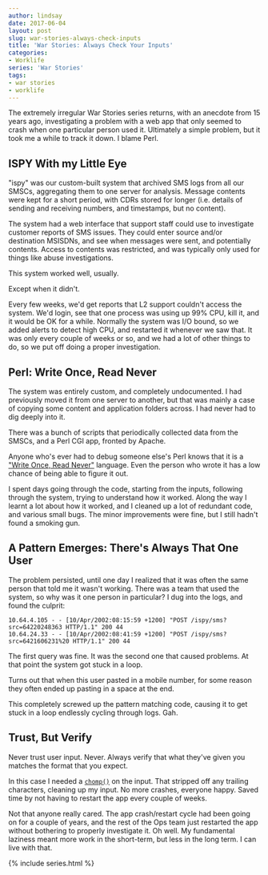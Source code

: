 ```yaml
---
author: lindsay
date: 2017-06-04
layout: post
slug: war-stories-always-check-inputs
title: 'War Stories: Always Check Your Inputs'
categories:
- Worklife
series: 'War Stories'
tags:
- war stories
- worklife
---
```


The extremely irregular War Stories series returns, with an anecdote from 15 years ago, investigating a problem with a web app that only seemed to crash when one particular person used it. Ultimately a simple problem, but it took me a while to track it down. I blame Perl.

## ISPY With my Little Eye

"ispy" was our custom-built system that archived SMS logs from all our SMSCs, aggregating them to one server for analysis. Message contents were kept for a short period, with CDRs stored for longer (i.e. details of sending and receiving numbers, and timestamps, but no content). 

The system had a web interface that support staff could use to investigate customer reports of SMS issues. They could enter source and/or destination MSISDNs, and see when messages were sent, and potentially contents. Access to contents was restricted, and was typically only used for things like abuse investigations. 

This system worked well, usually.

Except when it didn't.

Every few weeks, we'd get reports that L2 support couldn't access the system. We'd login, see that one process was using up 99% CPU, kill it, and it would be OK for a while. Normally the system was I/O bound, so we added alerts to detect high CPU, and restarted it whenever we saw that. It was only every couple of weeks or so, and we had a lot of other things to do, so we put off doing a proper investigation.

## Perl: Write Once, Read Never

The system was entirely custom, and completely undocumented. I had previously moved it from one server to another, but that was mainly a case of copying some content and application folders across. I had never had to dig deeply into it.

There was a bunch of scripts that periodically collected data from the SMSCs, and a Perl CGI app, fronted by Apache. 

Anyone who's ever had to debug someone else's Perl knows that it is a ["Write Once, Read Never"](https://news.ycombinator.com/item?id=2834833) language. Even the person who wrote it has a low chance of being able to figure it out.

I spent days going through the code, starting from the inputs, following through the system, trying to understand how it worked. Along the way I learnt a lot about how it worked, and I cleaned up a lot of redundant code, and various small bugs. The minor improvements were fine, but I still hadn't found a smoking gun.

## A Pattern Emerges: There's Always That One User

The problem persisted, until one day I realized that it was often the same person that told me it wasn't working. There was a team that used the system, so why was it one person in particular? I dug into the logs, and found the culprit:

```
10.64.4.105 - - [10/Apr/2002:08:15:59 +1200] "POST /ispy/sms?src=64220248363 HTTP/1.1" 200 44
10.64.24.33 - - [10/Apr/2002:08:41:59 +1200] "POST /ispy/sms?src=6421606231%20 HTTP/1.1" 200 44
```

The first query was fine. It was the second one that caused problems. At that point the system got stuck in a loop.

Turns out that when this user pasted in a mobile number, for some reason they often ended up pasting in a space at the end.

This completely screwed up the pattern matching code, causing it to get stuck in a loop endlessly cycling through logs. Gah.

## Trust, But Verify

Never trust user input. Never. Always verify that what they've given you matches the format that you expect.

In this case I needed a [`chomp()`](http://perldoc.perl.org/functions/chomp.html) on the input. That stripped off any trailing characters, cleaning up my input. No more crashes, everyone happy. Saved time by not having to restart the app every couple of weeks.

Not that anyone really cared. The app crash/restart cycle had been going on for a couple of years, and the rest of the Ops team just restarted the app without bothering to properly investigate it. Oh well. My fundamental laziness meant more work in the short-term, but less in the long term. I can live with that.

{% include series.html %}


